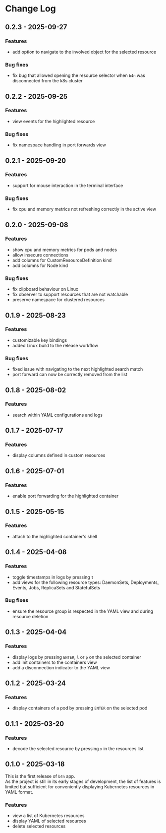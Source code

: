 # Change Log

## 0.2.3 - 2025-09-27

### Features

- add option to navigate to the involved object for the selected resource

### Bug fixes

- fix bug that allowed opening the resource selector when `b4n` was disconnected from the k8s cluster

## 0.2.2 - 2025-09-25

### Features

- view events for the highlighted resource

### Bug fixes

- fix namespace handling in port forwards view

## 0.2.1 - 2025-09-20

### Features

- support for mouse interaction in the terminal interface

### Bug fixes

- fix cpu and memory metrics not refreshing correctly in the active view

## 0.2.0 - 2025-09-08

### Features

- show cpu and memory metrics for pods and nodes
- allow insecure connections
- add columns for CustomResourceDefinition kind
- add columns for Node kind

### Bug fixes

- fix clipboard behaviour on Linux
- fix observer to support resources that are not watchable
- preserve namespace for clustered resources

## 0.1.9 - 2025-08-23

### Features

- customizable key bindings
- added Linux build to the release workflow

### Bug fixes

- fixed issue with navigating to the next highlighted search match
- port forward can now be correctly removed from the list

## 0.1.8 - 2025-08-02

### Features

- search within YAML configurations and logs

## 0.1.7 - 2025-07-17

### Features

- display columns defined in custom resources

## 0.1.6 - 2025-07-01

### Features

- enable port forwarding for the highlighted container

## 0.1.5 - 2025-05-15

### Features

- attach to the highlighted container's shell

## 0.1.4 - 2025-04-08

### Features

- toggle timestamps in logs by pressing `t`
- add views for the following resource types: DaemonSets, Deployments, Events, Jobs, ReplicaSets and StatefulSets

### Bug fixes

- ensure the resource group is respected in the YAML view and during resource deletion

## 0.1.3 - 2025-04-04

### Features

- display logs by pressing `ENTER`, `l` or `p` on the selected container
- add init containers to the containers view
- add a disconnection indicator to the YAML view

## 0.1.2 - 2025-03-24

### Features

- display containers of a pod by pressing `ENTER` on the selected pod

## 0.1.1 - 2025-03-20

### Features

- decode the selected resource by pressing `x` in the resources list

## 0.1.0 - 2025-03-18

This is the first release of `b4n` app.  
As the project is still in its early stages of development, the list of features is limited but sufficient for conveniently displaying Kubernetes resources in YAML format.

### Features

- view a list of Kubernetes resources
- display YAML of selected resources
- delete selected resources
